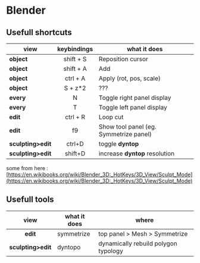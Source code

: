 # Blender

## Usefull shortcuts

 | view | keybindings | what it does |
| -- | :--: | -- |
| **object** | shift + S | Reposition cursor |
| **object** | shift + A | Add |
| **object** | ctrl + A | Apply (rot, pos, scale) |
| **object** | S + z*2 | ??? |
| **every** | N | Toggle right panel display |
| **every** | T | Toggle left panel display |
| **edit** | ctrl + R | Loop cut |
| **edit** | f9 | Show tool panel (eg. Symmetrize panel) |
| **sculpting>edit** | ctrl+D | toggle **dyntop** |
| **sculpting>edit** | shift+D | increase **dyntop** resolution |


some from here : [https://en.wikibooks.org/wiki/Blender_3D:_HotKeys/3D_View/Sculpt_Mode](https://en.wikibooks.org/wiki/Blender_3D:_HotKeys/3D_View/Sculpt_Mode)

## Usefull tools

| view | what it does | where |
| :--: | -- | -- |
| **edit** | symmetrize | top panel > Mesh > Symmetrize |
| **sculpting>edit** | dyntopo | dynamically rebuild polygon typology |

<!--stackedit_data:
eyJoaXN0b3J5IjpbLTI4OTY1ODIxOCw5NTEyMTA4NjMsLTIyNj
AxNTMxLDE0Mjg2MjA1ODFdfQ==
-->